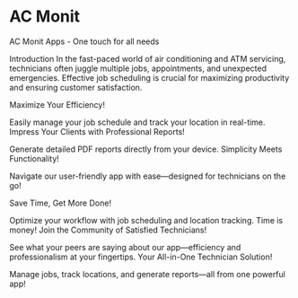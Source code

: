 #  AC Monit
 AC Monit Apps - One touch for all needs

Introduction In the fast-paced world of air conditioning and ATM servicing, technicians often juggle multiple jobs, appointments, and unexpected emergencies. Effective job scheduling is crucial for maximizing productivity and ensuring customer satisfaction.

Maximize Your Efficiency!

Easily manage your job schedule and track your location in real-time.
Impress Your Clients with Professional Reports!

Generate detailed PDF reports directly from your device.
Simplicity Meets Functionality!

Navigate our user-friendly app with ease—designed for technicians on the go!

Save Time, Get More Done!

Optimize your workflow with job scheduling and location tracking. Time is money!
Join the Community of Satisfied Technicians!

See what your peers are saying about our app—efficiency and professionalism at your fingertips.
Your All-in-One Technician Solution!

Manage jobs, track locations, and generate reports—all from one powerful app!
